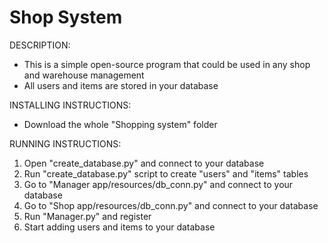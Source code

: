 # Shop System

DESCRIPTION:
- This is a simple open-source program that could be used in any shop and warehouse management
- All users and items are stored in your database

INSTALLING INSTRUCTIONS:
- Download the whole "Shopping system" folder

RUNNING INSTRUCTIONS:
1. Open "create_database.py" and connect to your database
2. Run "create_database.py" script to create "users" and "items" tables
3. Go to "Manager app/resources/db_conn.py" and connect to your database
4. Go to "Shop app/resources/db_conn.py" and connect to your database
5. Run "Manager.py" and register
6. Start adding users and items to your database
